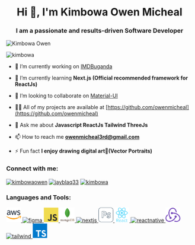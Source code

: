 <h1 align="center">Hi 👋, I'm Kimbowa Owen Micheal</h1>
<h3 align="center">I am a passionate and results-driven Software Developer</h3>


![Kimbowa Owen](https://github.com/user-attachments/assets/8bbd36ee-6461-4447-8377-0c0e5cafa920)

<p align="left"> <img src="https://komarev.com/ghpvc/?username=kimbowa&label=Profile%20views&color=0e75b6&style=flat" alt="kimbowa" /> </p>

- 🔭 I’m currently working on [IMDBuganda](https://ugimbdb.najjisoft.com/)

- 🌱 I’m currently learning **Next.js (Official recommended framework for ReactJs)**

- 👯 I’m looking to collaborate on [Material-UI](httpshttp://github.com/mui/material-ui)

- 👨‍💻 All of my projects are available at [https://github.com/owenmicheal](https://github.com/owenmicheal)

- 💬 Ask me about **Javascript ReactJs Tailwind ThreeJs**

- 📫 How to reach me **owenmicheal3rd@gmail.com**

- ⚡ Fun fact **I enjoy drawing digital art🎨(Vector Portraits)**

<h3 align="left">Connect with me:</h3>
<p align="left">
<a href="https://linkedin.com/in/kimbowaowen" target="blank"><img align="center" src="https://raw.githubusercontent.com/rahuldkjain/github-profile-readme-generator/master/src/images/icons/Social/linked-in-alt.svg" alt="kimbowaowen" height="30" width="40" /></a>
<a href="https://instagram.com/jayblaq33" target="blank"><img align="center" src="https://raw.githubusercontent.com/rahuldkjain/github-profile-readme-generator/master/src/images/icons/Social/instagram.svg" alt="jayblaq33" height="30" width="40" /></a>
<a href="https://dribbble.com/kimbowa" target="blank"><img align="center" src="https://raw.githubusercontent.com/rahuldkjain/github-profile-readme-generator/master/src/images/icons/Social/dribbble.svg" alt="kimbowa" height="30" width="40" /></a>
</p>

<h3 align="left">Languages and Tools:</h3>
<p align="left"> <a href="https://aws.amazon.com" target="_blank" rel="noreferrer"> <img src="https://raw.githubusercontent.com/devicons/devicon/master/icons/amazonwebservices/amazonwebservices-original-wordmark.svg" alt="aws" width="40" height="40"/> </a> <a href="https://www.figma.com/" target="_blank" rel="noreferrer"> <img src="https://www.vectorlogo.zone/logos/figma/figma-icon.svg" alt="figma" width="40" height="40"/> </a> <a href="https://developer.mozilla.org/en-US/docs/Web/JavaScript" target="_blank" rel="noreferrer"> <img src="https://raw.githubusercontent.com/devicons/devicon/master/icons/javascript/javascript-original.svg" alt="javascript" width="40" height="40"/> </a> <a href="https://www.mongodb.com/" target="_blank" rel="noreferrer"> <img src="https://raw.githubusercontent.com/devicons/devicon/master/icons/mongodb/mongodb-original-wordmark.svg" alt="mongodb" width="40" height="40"/> </a> <a href="https://nextjs.org/" target="_blank" rel="noreferrer"> <img src="https://cdn.worldvectorlogo.com/logos/nextjs-2.svg" alt="nextjs" width="40" height="40"/> </a> <a href="https://www.photoshop.com/en" target="_blank" rel="noreferrer"> <img src="https://raw.githubusercontent.com/devicons/devicon/master/icons/photoshop/photoshop-line.svg" alt="photoshop" width="40" height="40"/> </a> <a href="https://reactjs.org/" target="_blank" rel="noreferrer"> <img src="https://raw.githubusercontent.com/devicons/devicon/master/icons/react/react-original-wordmark.svg" alt="react" width="40" height="40"/> </a> <a href="https://reactnative.dev/" target="_blank" rel="noreferrer"> <img src="https://reactnative.dev/img/header_logo.svg" alt="reactnative" width="40" height="40"/> </a> <a href="https://redux.js.org" target="_blank" rel="noreferrer"> <img src="https://raw.githubusercontent.com/devicons/devicon/master/icons/redux/redux-original.svg" alt="redux" width="40" height="40"/> </a> <a href="https://tailwindcss.com/" target="_blank" rel="noreferrer"> <img src="https://www.vectorlogo.zone/logos/tailwindcss/tailwindcss-icon.svg" alt="tailwind" width="40" height="40"/> </a> <a href="https://www.typescriptlang.org/" target="_blank" rel="noreferrer"> <img src="https://raw.githubusercontent.com/devicons/devicon/master/icons/typescript/typescript-original.svg" alt="typescript" width="40" height="40"/> </a> </p>



